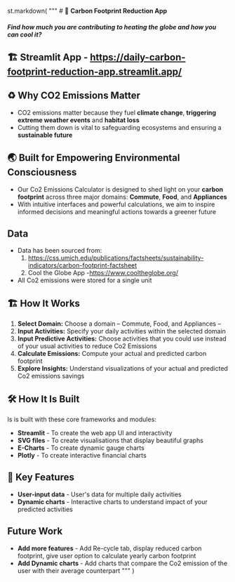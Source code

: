 st.markdown(
    """
    # 👣 **Carbon Footprint Reduction App**
##### **Find how much you are contributing to heating the globe and how you can cool it?**

## 🏗️ **Streamlit App** - https://daily-carbon-footprint-reduction-app.streamlit.app/

## ♻ **Why CO2 Emissions Matter** 
- CO2 emissions matter because they fuel **climate change**, **triggering extreme weather events** and **habitat loss**
- Cutting them down is vital to safeguarding ecosystems and ensuring a **sustainable future**

## 🌏 **Built for Empowering Environmental Consciousness**
- Our Co2 Emissions Calculator is designed to shed light on your **carbon footprint** across three major domains: **Commute**, **Food**, and **Appliances**
- With intuitive interfaces and powerful calculations, we aim to inspire informed decisions and meaningful actions towards a greener future

##  **Data**
- Data has been sourced from:
  1. https://css.umich.edu/publications/factsheets/sustainability-indicators/carbon-footprint-factsheet
  2. Cool the Globe App -https://www.cooltheglobe.org/
- All Co2 emissions were stored for a single unit

## 🏗️ **How It Works**

1. **Select Domain:** Choose a domain – Commute, Food, and Appliances –
2. **Input Activities:** Specify your daily activities within the selected domain
3. **Input Predictive Activities:** Choose activities that you could use instead of your usual activities to reduce Co2 Emissions
4. **Calculate Emissions:** Compute your actual and predicted carbon footprint 
5. **Explore Insights:** Understand visualizations of your actual and predicted Co2 emissions savings


## 🛠️ **How It Is Built**
Is is built with these core frameworks and modules:

- **Streamlit** - To create the web app UI and interactivity
- **SVG files** - To create visualisations that display beautiful graphs 
- **E-Charts** - To create dynamic gauge charts
- **Plotly** - To create interactive financial charts

## 🎯 **Key Features**

- **User-input data** - User's data for multiple daily activities
- **Dynamic charts** - Interactive charts to understand impact of your predicted activities

##  **Future Work**

- **Add more features** - Add Re-cycle tab, display reduced carbon footprint, give user option to calculate yearly carbon footprint
- **Add Dynamic charts** - Add charts that compare the Co2 emission of the user with their average counterpart
"""
)
